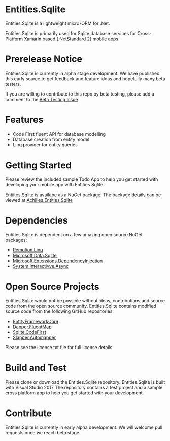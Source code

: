 # Entities.Sqlite
Entities.Sqlite is a lightweight micro-ORM for .Net. 

Entities.Sqlite is primarily used for Sqlite database services for Cross-Platform Xamarin based (.NetStandard 2) mobile apps.   

# Prerelease Notice
Entities.Sqlite is currently in alpha stage development. We have published this early source to get feedback and feature ideas and hopefully many beta testers.

If you are willing to contribute to this repo by beta testing, please add a comment to the [Beta Testing Issue](https://github.com/achilles-software/entities.sqlite/issues/4)

# Features
* Code First fluent API for database modelling
* Database creation from entity model
* Linq provider for entity queries

# Getting Started
Please review the included sample Todo App to help you get started with developing your mobile app with Entities.Sqlite.

Entiites.Sqlite is availabe as a NuGet package. The package details can be viewed at [Achilles.Entities.Sqlite](https://www.nuget.org/packages/Achilles.Entities.Sqlite)

# Dependencies
Entities.Sqlite is dependent on a few amazing open source NuGet packages:

* [Remotion.Linq](https://www.nuget.org/packages/Remotion.Linq)
* [Microsoft.Data.Sqlite](https://www.nuget.org/packages/Microsoft.Data.Sqlite)
* [Microsoft.Extensions.DependencyInjection](https://www.nuget.org/packages/Microsoft.Extensions.DependencyInjection)
* [System.Interactivve.Async](https://www.nuget.org/packages/System.Interactive.Async)

# Open Source Projects
Entities.Sqlite would not be possible without ideas, contributions and source code from the open source community. Entities.Sqlite contains modified source code 
from the following GitHub repositories:

* [EntityFrameworkCore](https://github.com/aspnet/EntityFrameworkCore)
* [Dapper.FluentMap](https://github.com/henkmollema/Dapper-FluentMap)
* [Sqlite.CodeFirst](https://github.com/msallin/SQLiteCodeFirst)
* [Slapper.Automapper](https://github.com/SlapperAutoMapper/Slapper.AutoMapper)

Please see the license.txt file for full license details.

# Build and Test
Please clone or download the Entities.Sqlite repository. Entities.Sqlite is built with Visual Studio 2017
The repository contains a test project and a sample cross platform app to help you get started with your development.

# Contribute
Entities.Sqlite is currently in early alpha development. We will welcome pull requests once we reach beta stage. 